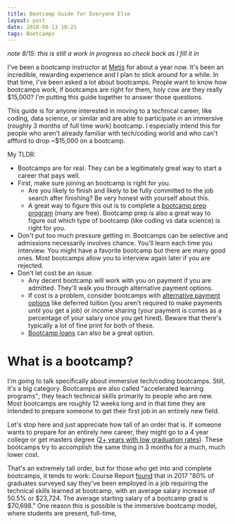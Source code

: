 ```yaml
---
title: Bootcamp Guide for Everyone Else
layout: post
date: 2018-08-13 10:21
tags: Bootcamps
---
```


*note 8/15: this is still a work in progress so check back as I fill it in*

I've been a bootcamp instructor at [Metis](https://www.thisismetis.com/) for about a year now. It's been an incredible, rewarding experience and I plan to stick around for a while. In that time, I've been asked a lot about bootcamps. People want to know how bootcamps work, if bootcamps are right for them, holy cow are they really $15,000? I'm putting this guide together to answer those questions.

This guide is for anyone interested in moving to a technical career, like coding, data science, or similar and are able to participate in an immersive (roughly 3 months of full time work) bootcamp. I especially intend this for people who aren't already familiar with tech/coding world and who can't affford to drop ~$15,000 on a bootcamp.

My TLDR:
- Bootcamps are for real. They can be a legitimately great way to start a career that pays well.
- First, make sure joining an bootcamp is right for you.
  - Are you likely to finish and likely to be fully committed to the job search after finishing? Be very honest with yourself about this.
  - A great way to figure this out is to complete a [bootcamp prep program](https://www.coursereport.com/blog/coding-bootcamp-prep-programs-the-ultimate-guide) (many are free). Bootcamp prep is also a great way to figure out which type of bootcamp (like coding vs data science) is right for you.
- Don't put too much pressure getting in. Bootcamps can be selective and admissions necessarily involves chance. You'll learn each time you interview. You might have a favorite bootcamp but there are many good ones. Most bootcamps allow you to interview again later if you are rejected.
- Don't let cost be an issue.
  - Any decent bootcamp will work with you on payment if you are admitted. They'll walk you through alternative payment options.
  - If cost is a problem, consider bootcamps with [alternative payment options](https://www.coursereport.com/blog/coding-bootcamp-deferred-tuition-income-share-agreements) like deferred tuition (you aren't required to make payments until you get a job) or income sharing (your payment is comes as a percentage of your salary once you get hired). Beware that there's typically a lot of fine print for both of these.
  - [Bootcamp loans](https://www.coursereport.com/blog/ultimate-guide-to-coding-bootcamp-loans-financing) can also be a great option.

# What is a bootcamp?

I'm going to talk specifically about immersive tech/coding bootcamps. Still, it's a big category. Bootcamps are also called "accelerated learning programs"; they teach technical skills primarily to people who are new. Most bootcamps are roughly 12 weeks long and in that time they are intended to prepare someone to get their first job in an entirely new field.

Let's stop here and just appreciate how tall of an order that is. If someone wants to prepare for an entirely new career, they might go to a 4 year college or get masters degree ([2+ years with low graduation rates](https://www.usnews.com/higher-education/online-education/articles/2017-05-12/us-news-data-how-long-it-takes-to-earn-an-online-masters-degree)). These bootcamps try to accomplish the same thing in 3 months for a much, much lower cost.

That's an extremely tall order, but for those who get into and complete bootcamps, it tends to work: Course Report [found](https://www.coursereport.com/reports/coding-bootcamp-job-placement-2017) that in 2017 "80% of graduates surveyed say they've been employed in a job requiring the technical skills learned at bootcamp, with an average salary  increase of 50.5% or $23,724. The average starting salary of a bootcamp grad is $70,698." One reason this is possible is the immersive bootcamp model, where students are present, full-time,
